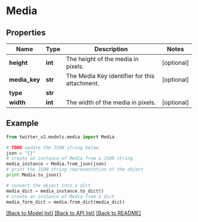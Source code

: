 # Media


## Properties
Name | Type | Description | Notes
------------ | ------------- | ------------- | -------------
**height** | **int** | The height of the media in pixels. | [optional] 
**media_key** | **str** | The Media Key identifier for this attachment. | [optional] 
**type** | **str** |  | 
**width** | **int** | The width of the media in pixels. | [optional] 

## Example

```python
from twitter_v2.models.media import Media

# TODO update the JSON string below
json = "{}"
# create an instance of Media from a JSON string
media_instance = Media.from_json(json)
# print the JSON string representation of the object
print Media.to_json()

# convert the object into a dict
media_dict = media_instance.to_dict()
# create an instance of Media from a dict
media_form_dict = media.from_dict(media_dict)
```
[[Back to Model list]](../README.md#documentation-for-models) [[Back to API list]](../README.md#documentation-for-api-endpoints) [[Back to README]](../README.md)


